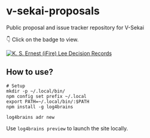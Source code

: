 # v-sekai-proposals
Public proposal and issue tracker repository for V-Sekai

👇 Click on the badge to view.

[![K. S. Ernest (iFire) Lee Decision Records](https://fire.github.io/fire-proposals/log4brains/badge.svg)](https://fire.github.io/fire-proposals/log4brains/)

## How to use?

```
# Setup
mkdir -p ~/.local/bin/
npm config set prefix ~/.local
export PATH=~/.local/bin/:$PATH
npm install -g log4brains
```

```
log4brains adr new
```

Use `log4brains preview` to launch the site locally.